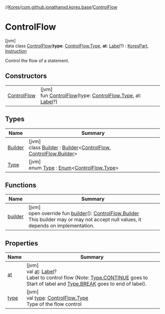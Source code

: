 //[Kores](../../../index.md)/[com.github.jonathanxd.kores.base](../index.md)/[ControlFlow](index.md)

# ControlFlow

[jvm]\
data class [ControlFlow](index.md)(**type**: [ControlFlow.Type](-type/index.md), **at**: [Label](../-label/index.md)?) : [KoresPart](../../com.github.jonathanxd.kores/-kores-part/index.md), [Instruction](../../com.github.jonathanxd.kores/-instruction/index.md)

Control the flow of a statement.

## Constructors

| | |
|---|---|
| [ControlFlow](-control-flow.md) | [jvm]<br>fun [ControlFlow](-control-flow.md)(type: [ControlFlow.Type](-type/index.md), at: [Label](../-label/index.md)?) |

## Types

| Name | Summary |
|---|---|
| [Builder](-builder/index.md) | [jvm]<br>class [Builder](-builder/index.md) : [Builder](../../com.github.jonathanxd.kores.builder/-builder/index.md)<[ControlFlow](index.md), [ControlFlow.Builder](-builder/index.md)> |
| [Type](-type/index.md) | [jvm]<br>enum [Type](-type/index.md) : [Enum](https://kotlinlang.org/api/latest/jvm/stdlib/kotlin/-enum/index.html)<[ControlFlow.Type](-type/index.md)> |

## Functions

| Name | Summary |
|---|---|
| [builder](builder.md) | [jvm]<br>open override fun [builder](builder.md)(): [ControlFlow.Builder](-builder/index.md)<br>This builder may or may not accept null values, it depends on implementation. |

## Properties

| Name | Summary |
|---|---|
| [at](at.md) | [jvm]<br>val [at](at.md): [Label](../-label/index.md)?<br>Label to control flow (Note: [Type.CONTINUE](-type/-c-o-n-t-i-n-u-e/index.md) goes to Start of label and [Type.BREAK](-type/-b-r-e-a-k/index.md) goes to end of label). |
| [type](type.md) | [jvm]<br>val [type](type.md): [ControlFlow.Type](-type/index.md)<br>Type of the flow control |
